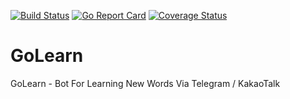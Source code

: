 [![Build Status](https://travis-ci.com/sergeiten/golearn.svg?branch=master)](https://travis-ci.com/sergeiten/golearn) 
[![Go Report Card](https://goreportcard.com/badge/github.com/sergeiten/golearn)](https://goreportcard.com/report/github.com/sergeiten/golearn)
[![Coverage Status](https://coveralls.io/repos/github/sergeiten/golearn/badge.svg?branch=master)](https://coveralls.io/github/sergeiten/golearn?branch=master)

# GoLearn

GoLearn - Bot For Learning New Words Via Telegram / KakaoTalk
